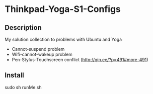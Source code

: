 # Thinkpad-Yoga-S1-Configs
## Description
My solution collection to problems with Ubuntu and Yoga
* Cannot-suspend problem
* Wifi-cannot-wakeup problem
* Pen-Stylus-Touchscreen conflict (http://qin.ee/?p=491#more-491)

## Install
sudo sh runMe.sh
